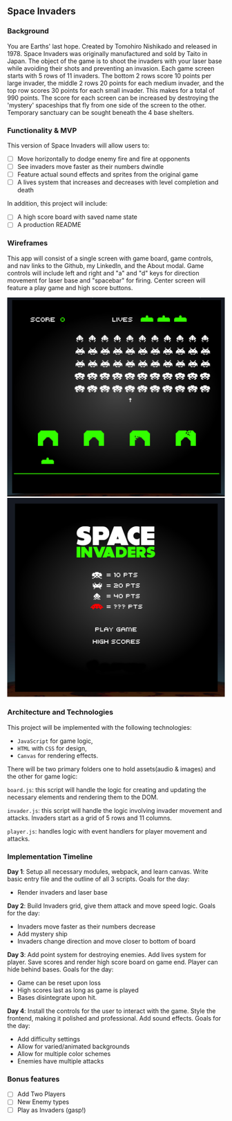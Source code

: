 ## Space Invaders

### Background

You are Earths' last hope. Created by Tomohiro Nishikado and released in 1978. Space Invaders was originally manufactured and sold by Taito in Japan. The object of the game is to shoot the invaders with your laser base while avoiding their shots and preventing an invasion. Each game screen starts with 5 rows of 11 invaders. The bottom 2 rows score 10 points per large invader, the middle 2 rows 20 points for each medium invader, and the top row scores 30 points for each small invader. This makes for a total of 990 points. The score for each screen can be increased by destroying the 'mystery' spaceships that fly from one side of the screen to the other. Temporary sanctuary can be sought beneath the 4 base shelters.

### Functionality & MVP  

This version of Space Invaders will allow users to:

- [ ] Move horizontally to dodge enemy fire and fire at opponents
- [ ] See invaders move faster as their numbers dwindle
- [ ] Feature actual sound effects and sprites from the original game
- [ ] A lives system that increases and decreases with level completion and death

In addition, this project will include:

- [ ] A high score board with saved name state
- [ ] A production README

### Wireframes

This app will consist of a single screen with game board, game controls, and nav links to the Github, my LinkedIn,
and the About modal.  Game controls will include left and right and "a" and "d" keys for direction movement for laser base and "spacebar" for firing. Center screen will feature a play game and high score buttons.

![Board State](docs/board_state.png)
![Home Screen](docs/home_screen.png)

### Architecture and Technologies

This project will be implemented with the following technologies:

- `JavaScript` for game logic,
- `HTML` with `CSS` for design,
- `Canvas` for rendering effects.

There will be two primary folders one to hold assets(audio & images) and the other for game logic:

`board.js`: this script will handle the logic for creating and updating the necessary elements and rendering them to the DOM.

`invader.js`: this script will handle the logic involving invader movement and attacks. Invaders start as a grid of 5 rows and 11 columns.

`player.js`: handles logic with event handlers for player movement and attacks.

### Implementation Timeline

**Day 1**: Setup all necessary modules, webpack, and learn canvas. Write basic entry file and the outline of all 3 scripts. Goals for the day:

- Render invaders and laser base


**Day 2**: Build Invaders grid, give them attack and move speed logic. Goals for the day:

- Invaders move faster as their numbers decrease
- Add mystery ship
- Invaders change direction and move closer to bottom of board


**Day 3**: Add point system for destroying enemies. Add lives system for player. Save scores and render high score board on game end. Player can hide behind bases. Goals for the day:

- Game can be reset upon loss
- High scores last as long as game is played
- Bases disintegrate upon hit.

**Day 4**: Install the controls for the user to interact with the game.  Style the frontend, making it polished and professional. Add sound effects. Goals for the day:

- Add difficulty settings
- Allow for varied/animated backgrounds
- Allow for multiple color schemes
- Enemies have multiple attacks


### Bonus features

- [ ] Add Two Players
- [ ] New Enemy types
- [ ] Play as Invaders (gasp!)
